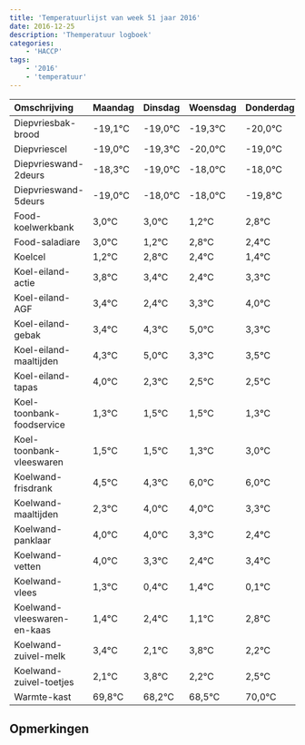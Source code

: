```yaml
---
title: 'Temperatuurlijst van week 51 jaar 2016'
date: 2016-12-25
description: 'Themperatuur logboek'
categories:
    - 'HACCP'
tags:
    - '2016'
    - 'temperatuur'
---
```

|Omschrijving|Maandag|Dinsdag|Woensdag|Donderdag|Vrijdag|Zaterdag|Zondag|
|:---|:---|:---|:---|:---|:---|:---|:---|
|Diepvriesbak-brood|-19,1°C|-19,0°C|-19,3°C|-20,0°C|-19,0°C|-19,0°C|-20,8°C|
|Diepvriescel|-19,0°C|-19,3°C|-20,0°C|-19,0°C|-19,0°C|-20,8°C|-19,2°C|
|Diepvrieswand-2deurs|-18,3°C|-19,0°C|-18,0°C|-18,0°C|-19,8°C|-18,2°C|-18,6°C|
|Diepvrieswand-5deurs|-19,0°C|-18,0°C|-18,0°C|-19,8°C|-18,2°C|-18,6°C|-19,6°C|
|Food-koelwerkbank|3,0°C|3,0°C|1,2°C|2,8°C|2,4°C|1,4°C|2,3°C|
|Food-saladiare|3,0°C|1,2°C|2,8°C|2,4°C|1,4°C|2,3°C|3,0°C|
|Koelcel|1,2°C|2,8°C|2,4°C|1,4°C|2,3°C|3,0°C|1,3°C|
|Koel-eiland-actie|3,8°C|3,4°C|2,4°C|3,3°C|4,0°C|2,3°C|2,5°C|
|Koel-eiland-AGF|3,4°C|2,4°C|3,3°C|4,0°C|2,3°C|2,5°C|2,5°C|
|Koel-eiland-gebak|3,4°C|4,3°C|5,0°C|3,3°C|3,5°C|3,5°C|3,3°C|
|Koel-eiland-maaltijden|4,3°C|5,0°C|3,3°C|3,5°C|3,5°C|3,3°C|5,0°C|
|Koel-eiland-tapas|4,0°C|2,3°C|2,5°C|2,5°C|2,3°C|4,0°C|4,0°C|
|Koel-toonbank-foodservice|1,3°C|1,5°C|1,5°C|1,3°C|3,0°C|3,0°C|2,3°C|
|Koel-toonbank-vleeswaren|1,5°C|1,5°C|1,3°C|3,0°C|3,0°C|2,3°C|1,4°C|
|Koelwand-frisdrank|4,5°C|4,3°C|6,0°C|6,0°C|5,3°C|4,4°C|5,4°C|
|Koelwand-maaltijden|2,3°C|4,0°C|4,0°C|3,3°C|2,4°C|3,4°C|2,1°C|
|Koelwand-panklaar|4,0°C|4,0°C|3,3°C|2,4°C|3,4°C|2,1°C|3,8°C|
|Koelwand-vetten|4,0°C|3,3°C|2,4°C|3,4°C|2,1°C|3,8°C|2,2°C|
|Koelwand-vlees|1,3°C|0,4°C|1,4°C|0,1°C|1,8°C|0,2°C|0,5°C|
|Koelwand-vleeswaren-en-kaas|1,4°C|2,4°C|1,1°C|2,8°C|1,2°C|1,5°C|3,0°C|
|Koelwand-zuivel-melk|3,4°C|2,1°C|3,8°C|2,2°C|2,5°C|4,0°C|4,0°C|
|Koelwand-zuivel-toetjes|2,1°C|3,8°C|2,2°C|2,5°C|4,0°C|4,0°C|3,8°C|
|Warmte-kast|69,8°C|68,2°C|68,5°C|70,0°C|70,0°C|69,8°C|69,0°C|

## Opmerkingen


